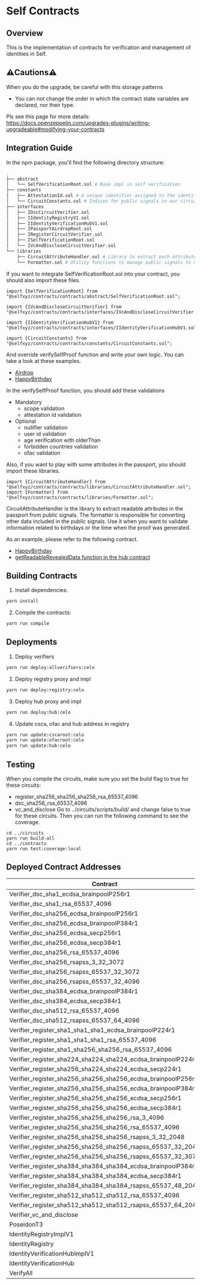# Self Contracts

## Overview

This is the implementation of contracts for verification and management of identities in Self.

## ⚠️Cautions⚠️

When you do the upgrade, be careful with this storage patterns
- You can not change the order in which the contract state variables are declared, nor their type.

Pls see this page for more details: https://docs.openzeppelin.com/upgrades-plugins/writing-upgradeable#modifying-your-contracts

## Integration Guide
In the npm package, you'll find the following directory structure:

```bash
.
├── abstract
│   └── SelfVerificationRoot.sol # Base impl in self verification
├── constants
│   ├── AttestationId.sol # A unique identifier assigned to the identity documents
│   └── CircuitConstants.sol # Indices for public signals in our circuits
├── interfaces
│   ├── IDscCircuitVerifier.sol
│   ├── IIdentityRegistryV1.sol
│   ├── IIdentityVerificationHubV1.sol
│   ├── IPassportAirdropRoot.sol
│   ├── IRegisterCircuitVerifier.sol 
│   ├── ISelfVerificationRoot.sol
│   └── IVcAndDiscloseCircuitVerifier.sol
└── libraries
    ├── CircuitAttributeHandler.sol # Library to extract each attribute from public signals
    └── Formatter.sol # Utility functions to manage public signals to meaningful format
```

If you want to integrate SelfVerificationRoot.sol into your contract, you should also import these files.

```solidity
import {SelfVerificationRoot} from "@selfxyz/contracts/contracts/abstract/SelfVerificationRoot.sol";

import {IVcAndDiscloseCircuitVerifier} from "@selfxyz/contracts/contracts/interfaces/IVcAndDiscloseCircuitVerifier.sol";

import {IIdentityVerificationHubV1} from "@selfxyz/contracts/contracts/interfaces/IIdentityVerificationHubV1.sol";

import {CircuitConstants} from "@selfxyz/contracts/contracts/constants/CircuitConstants.sol";
```

And override verifySelfProof function and write your own logic.
You can take a look at these examples.
- [Airdrop](https://github.com/selfxyz/self/blob/main/contracts/contracts/example/Airdrop.sol)
- [HappyBirthday](https://github.com/selfxyz/happy-birthday/blob/main/contracts/contracts/HappyBirthday.sol)

In the verifySelfProof function, you should add these validations
- Mandatory
    - scope validation
    - attestation id validation
- Optional
    - nullifier validation
    - user id validation
    - age verification with olderThan
    - forbidden countries validation
    - ofac validation

Also, if you want to play with some attributes in the passport, you should import these libraries.
``` solidity
import {CircuitAttributeHandler} from "@selfxyz/contracts/contracts/libraries/CircuitAttributeHandler.sol";
import {Formatter} from "@selfxyz/contracts/contracts/libraries/Formatter.sol";
```

CircuitAttributeHandler is the library to extract readable attributes in the passport from public signals.
The formatter is responsible for converting other data included in the public signals.
Use it when you want to validate information related to birthdays or the time when the proof was generated.

As an example, please refer to the following contract.
- [HappyBirthday](https://github.com/selfxyz/happy-birthday/blob/main/contracts/contracts/HappyBirthday.sol)
- [getReadableRevealedData function in the hub contract](https://github.com/selfxyz/self/blob/bdcf9537b01570b2197ae378815adbcc9c8747e8/contracts/contracts/IdentityVerificationHubImplV1.sol#L313-L357)

## Building Contracts

1. Install dependencies:
```bash
yarn install
```

2. Compile the contracts:
```bash
yarn run compile
```

## Deployments

1. Deploy verifiers
```bash
yarn run deploy:allverifiers:celo
```

2. Deploy registry proxy and impl
```bash
yarn run deploy:registry:celo
```

3. Deploy hub proxy and impl
```bash
yarn run deploy:hub:celo
```

4. Update csca, ofac and hub address in registry
```bash
yarn run update:cscaroot:celo
yarn run update:ofacroot:celo
yarn run update:hub:celo
```

## Testing

When you compile the circuits, make sure you set the build flag to true for these circuits:
- register_sha256_sha256_sha256_rsa_65537_4096
- dsc_sha256_rsa_65537_4096
- vc_and_disclose
Go to ../circuits/scripts/build/ and change false to true for these circuits.
Then you can run the following command to see the coverage.

```shell
cd ../circuits
yarn run build-all
cd ../contracts
yarn run test:coverage:local
```

## Deployed Contract Addresses

| Contract | Address |
|----------|---------|
| Verifier_dsc_sha1_ecdsa_brainpoolP256r1 | 0xE7B4A70fc1d96D3Fb6577206c932eF1e634Cf2d0 |
| Verifier_dsc_sha1_rsa_65537_4096 | 0x19E25a5772df0D7D6Db59D94a4d6FBd7098a3012 |
| Verifier_dsc_sha256_ecdsa_brainpoolP256r1 | 0x1F3afAe85992B1B8CF6946B091225dAF8307675d |
| Verifier_dsc_sha256_ecdsa_brainpoolP384r1 | 0x52A6EF39655D662A8Cf8eB56CD853883fe43eb2b |
| Verifier_dsc_sha256_ecdsa_secp256r1 | 0x643735Cd44F8b2BDa47b4a7962c8BDf12E6CDdf8 |
| Verifier_dsc_sha256_ecdsa_secp384r1 | 0x00F0D1A32Def293DAB78100A6569ebb4EC035F82 |
| Verifier_dsc_sha256_rsa_65537_4096 | 0x711e655c43410fB985c4EDB48E9bCBdDb770368d |
| Verifier_dsc_sha256_rsapss_3_32_3072 | 0xDAFF470e561F3f96C7410AeF02196913E981fF1B |
| Verifier_dsc_sha256_rsapss_65537_32_3072 | 0x07B6C2FFB098B131eAD104396d399177014ae15f |
| Verifier_dsc_sha256_rsapss_65537_32_4096 | 0xFBDDADb864b24B2c4336081A22f41D04E7b35DA9 |
| Verifier_dsc_sha384_ecdsa_brainpoolP384r1 | 0x6a40dfa6f99FA178aB6cc88928Bf30661e917A76 |
| Verifier_dsc_sha384_ecdsa_secp384r1 | 0x1719430107E66717d8b34d4190838dfABAf810e6 |
| Verifier_dsc_sha512_rsa_65537_4096 | 0xf5eE920d6D50a8A83C22f548bf406fCBcD558751 |
| Verifier_dsc_sha512_rsapss_65537_64_4096 | 0x5438C4ebFD8Fcce6eb54542e3A5C192B22227f70 |
| Verifier_register_sha1_sha1_sha1_ecdsa_brainpoolP224r1 | 0x8588e473428cf415F10AC96CAa701F6Cd1C8641F |
| Verifier_register_sha1_sha1_sha1_rsa_65537_4096 | 0x15fd0d58cfF9DaA4A60105c0DAC73659530BB7f7 |
| Verifier_register_sha1_sha256_sha256_rsa_65537_4096 | 0xaC5166A01Aee75A10703177896122F4d6e3836d1 |
| Verifier_register_sha224_sha224_sha224_ecdsa_brainpoolP224r1 | 0x7d9b7D2A95541b50CECDB44d82c0570a818111Ac |
| Verifier_register_sha256_sha224_sha224_ecdsa_secp224r1 | 0x48cEc90de8d746efD316968Ea65417e74C6A1a74 |
| Verifier_register_sha256_sha256_sha256_ecdsa_brainpoolP256r1 | 0x9C5Af0FC9A32b457e300905929A05356D3C0DB25 |
| Verifier_register_sha256_sha256_sha256_ecdsa_brainpoolP384r1 | 0x5286E20745A0d4C35E6D97832D56e30A28303BD6 |
| Verifier_register_sha256_sha256_sha256_ecdsa_secp256r1 | 0xaC861bf9FC8B44ccbAde8E2A39C851bbCf38c392 |
| Verifier_register_sha256_sha256_sha256_ecdsa_secp384r1 | 0x03FCc979cf2d69275647095E4079A3389F24525D |
| Verifier_register_sha256_sha256_sha256_rsa_3_4096 | 0xbE036B26317F013D2c6cB092Aa1fa903220be846 |
| Verifier_register_sha256_sha256_sha256_rsa_65537_4096 | 0xE80537B3399bd405e40136D08e24c250397c09F1 |
| Verifier_register_sha256_sha256_sha256_rsapss_3_32_2048 | 0xe063BD3188341B2D17d96cE38FD31584147d3219 |
| Verifier_register_sha256_sha256_sha256_rsapss_65537_32_2048 | 0xe93Be9382868f30150cAF77793aF384905c2C7E4 |
| Verifier_register_sha256_sha256_sha256_rsapss_65537_32_3072 | 0xD39E5eAfb6d266E3c4AC8255578F23a514fd8B36 |
| Verifier_register_sha384_sha384_sha384_ecdsa_brainpoolP384r1 | 0xd2F65a76A10f5E0e7aE9d18826ab463f4CEb33C9 |
| Verifier_register_sha384_sha384_sha384_ecdsa_secp384r1 | 0xC33E6A04b7296A3062Cf438C33dc8D8157c3916d |
| Verifier_register_sha384_sha384_sha384_rsapss_65537_48_2048 | 0xa7A5A581C2Eb8dF39f486e9ABBc4898546D70C3e |
| Verifier_register_sha512_sha512_sha512_rsa_65537_4096 | 0x6C88A6Afc38cA2859e157532b1b872EcC1ED0424 |
| Verifier_register_sha512_sha512_sha512_rsapss_65537_64_2048 | 0x04A1D0d51Bc078CB137088424b2ec569699dd7A5 |
| Verifier_vc_and_disclose | 0x44d314c2F9b3690735808d26d17dFCc9F906A9B4 |
| PoseidonT3 | 0xF134707a4C4a3a76b8410fC0294d620A7c341581 |
| IdentityRegistryImplV1 | 0xC473d5F784e424A70Bf7aCf887E33448E64F8798 |
| IdentityRegistry | 0x37F5CB8cB1f6B00aa768D8aA99F1A9289802A968 |
| IdentityVerificationHubImplV1 | 0x85FD004B2312a6703F1ce293242Dc15B719772b1 |
| IdentityVerificationHub | 0x77117D60eaB7C044e785D68edB6C7E0e134970Ea |
| VerifyAll | 0xe6D61680A6ED381bb5A0dB5cF4E9Cc933cF43915 |